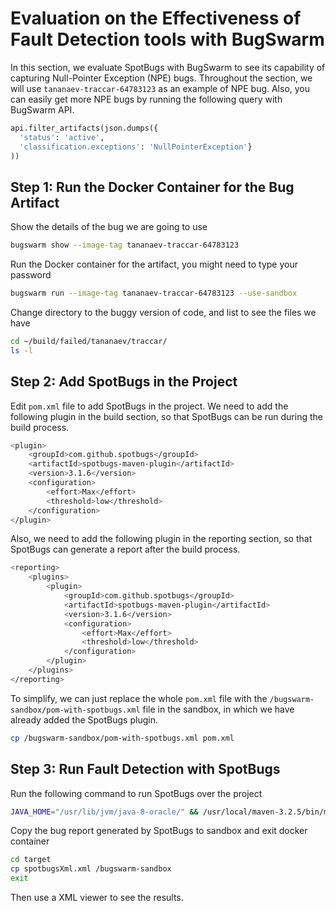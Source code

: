 # Evaluation on the Effectiveness of Fault Detection tools with BugSwarm

In this section, we evaluate SpotBugs with BugSwarm to see its capability of capturing Null-Pointer Exception (NPE) bugs. Throughout the section, we will use `tananaev-traccar-64783123` as an example of NPE bug. Also, you can easily get more NPE bugs by running the following query with BugSwarm API.

```python
api.filter_artifacts(json.dumps({
  'status': 'active',
  'classification.exceptions': 'NullPointerException'}
))
```

## Step 1: Run the Docker Container for the Bug Artifact

Show the details of the bug we are going to use
```sh
bugswarm show --image-tag tananaev-traccar-64783123
```

Run the Docker container for the artifact, you might need to type your password

```sh
bugswarm run --image-tag tananaev-traccar-64783123 --use-sandbox
```

Change directory to the buggy version of code, and list to see the files we have

```sh
cd ~/build/failed/tananaev/traccar/
ls -l
```

## Step 2: Add SpotBugs in the Project

Edit `pom.xml` file to add SpotBugs in the project. We need to add the following plugin in the build section, so that SpotBugs can be run during the build process.

```sh
<plugin>
    <groupId>com.github.spotbugs</groupId>
    <artifactId>spotbugs-maven-plugin</artifactId>
    <version>3.1.6</version>
    <configuration>
        <effort>Max</effort>
        <threshold>low</threshold>
    </configuration>
</plugin>

```

Also, we need to add the following plugin in the reporting section, so that SpotBugs can generate a report after the build process.

```sh
<reporting>
    <plugins>
        <plugin>
            <groupId>com.github.spotbugs</groupId>
            <artifactId>spotbugs-maven-plugin</artifactId>
            <version>3.1.6</version>
            <configuration>
                <effort>Max</effort>
                <threshold>low</threshold>
            </configuration>
        </plugin>
    </plugins>
</reporting>
```


To simplify, we can just replace the whole `pom.xml` file with the `/bugswarm-sandbox/pom-with-spotbugs.xml` file in the sandbox, in which we have already added the SpotBugs plugin.

```sh
cp /bugswarm-sandbox/pom-with-spotbugs.xml pom.xml
```

## Step 3: Run Fault Detection with SpotBugs

Run the following command to run SpotBugs over the project
    
```sh
JAVA_HOME="/usr/lib/jvm/java-8-oracle/" && /usr/local/maven-3.2.5/bin/mvn compile com.github.spotbugs:spotbugs-maven-plugin:3.1.6:spotbugs -Dhttps.protocols=TLSv1.2
```

Copy the bug report generated by SpotBugs to sandbox and exit docker container

```sh
cd target
cp spotbugsXml.xml /bugswarm-sandbox
exit
```

Then use a XML viewer to see the results.
